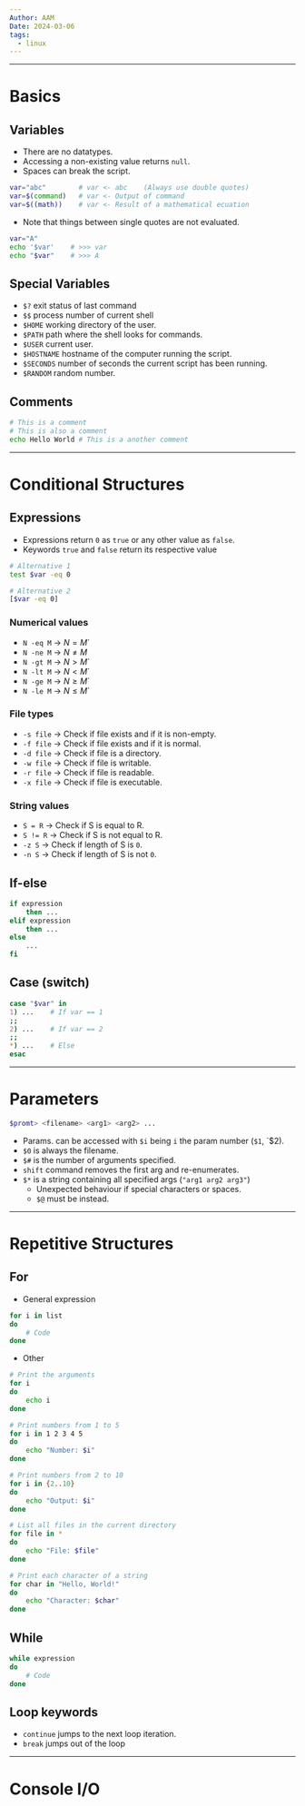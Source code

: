 ```yaml
---
Author: AAM
Date: 2024-03-06
tags:
  - linux
---
```

---

# Basics
## Variables
- There are no datatypes.
- Accessing a non-existing value returns `null`.
- Spaces can break the script.
```sh
var="abc"        # var <- abc    (Always use double quotes)
var=$(command)   # var <- Output of command
var=$((math))    # var <- Result of a mathematical ecuation
```

 - Note that things between single quotes are not evaluated.
```sh
var="A"
echo '$var'    # >>> var
echo "$var"    # >>> A
```

## Special Variables
- `$?` exit status of last command
- `$$` process number of current shell
- `$HOME` working directory of the user.
- `$PATH` path where the shell looks for commands.
- `$USER` current user.
- `$HOSTNAME` hostname of the computer running the script.
- `$SECONDS` number of seconds the current script has been running.
- `$RANDOM` random number.
## Comments
```sh
# This is a comment
# This is also a comment
echo Hello World # This is a another comment
```


---
# Conditional Structures
## Expressions

- Expressions return `0` as `true` or any other value as `false`.
- Keywords `true` and `false` return its respective value

```sh
# Alternative 1
test $var -eq 0

# Alternative 2
[$var -eq 0]
```

### Numerical values
- `N -eq M` → $N = M$`
- `N -ne M` →  $N \ne M$
- `N -gt M` → $N > M$`
- `N -lt M` → $N < M$`
- `N -ge M` → $N \ge M$`
- `N -le M` → $N \le M$`

### File types
- `-s file` → Check if file exists and if it is non-empty.
- `-f file` → Check if file exists and if it is normal.
- `-d file` → Check if file is a directory.
- `-w file` → Check if file is writable.
- `-r file` → Check if file is readable.
- `-x file` → Check if file is executable.
### String values
- `S = R` → Check if S is equal to R.
- `S != R` → Check if S is not equal to R.
- `-z S` → Check if length of S is `0`.
- `-n S` → Check if length of S is not `0`.

## If-else

```sh
if expression
	then ...
elif expression
	then ...
else 
	...
fi
```

## Case (switch)

```sh
case "$var" in
1) ...    # If var == 1
;;
2) ...    # If var == 2
;;
*) ...    # Else
esac
```

---
# Parameters
```sh
$promt> <filename> <arg1> <arg2> ...
```

- Params. can be accessed with `$i` being `i` the param number (`$1`, `$2).
- `$0` is always the filename.
- `$#` is the number of arguments specified.
- `shift` command removes the first arg and re-enumerates.
- `$*` is a string containing all specified args (`"arg1 arg2 arg3"`)
	- Unexpected behaviour if special characters or spaces.
	- `$@` must be instead.

---
# Repetitive Structures
## For
- General expression
```sh
for i in list
do
    # Code
done
```

- Other
```sh
# Print the arguments
for i
do
	echo i
done

# Print numbers from 1 to 5
for i in 1 2 3 4 5
do
    echo "Number: $i"
done

# Print numbers from 2 to 10
for i in {2..10}
do
    echo "Output: $i"
done

# List all files in the current directory
for file in *
do
    echo "File: $file"
done

# Print each character of a string
for char in "Hello, World!"
do
    echo "Character: $char"
done

```

## While
```sh
while expression
do
    # Code
done
```

## Loop keywords
- `continue` jumps to the next loop iteration.
- `break` jumps out of the loop

---
# Console I/O
